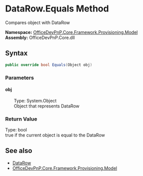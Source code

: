 # DataRow.Equals Method  
 Compares object with DataRow   

**Namespace:** [OfficeDevPnP.Core.Framework.Provisioning.Model](OfficeDevPnP.Core.Framework.Provisioning.Model.md)  
**Assembly:** OfficeDevPnP.Core.dll  
## Syntax
```C#
public override bool Equals(Object obj)
```
### Parameters
#### obj  
&emsp;&emsp;Type: System.Object  
&emsp;&emsp;Object that represents DataRow  

  

### Return Value
Type: bool  
true if the current object is equal to the DataRow  


## See also
- [DataRow](OfficeDevPnP.Core.Framework.Provisioning.Model.DataRow.md) 
- [OfficeDevPnP.Core.Framework.Provisioning.Model](OfficeDevPnP.Core.Framework.Provisioning.Model.md) 

